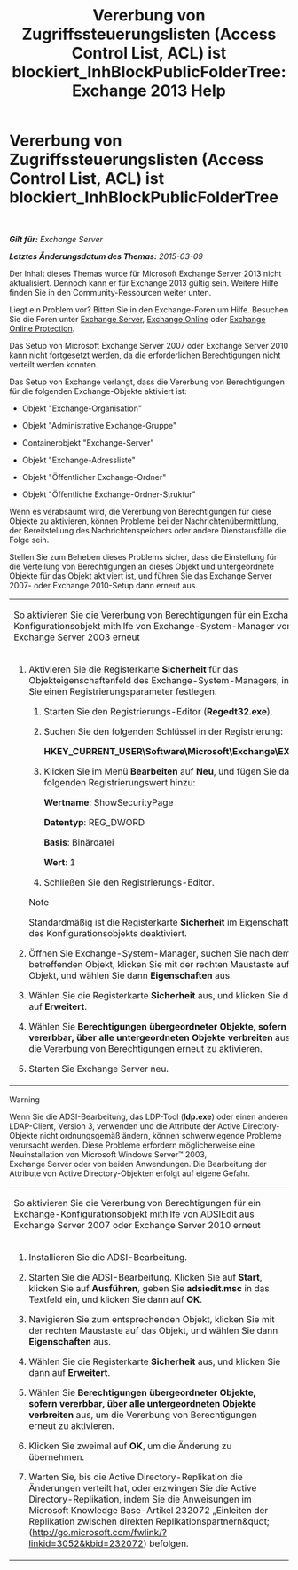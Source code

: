 ﻿---
title: 'Vererbung von Zugriffssteuerungslisten (Access Control List, ACL) ist blockiert_InhBlockPublicFolderTree: Exchange 2013 Help'
TOCTitle: Vererbung von Zugriffssteuerungslisten (Access Control List, ACL) ist blockiert_InhBlockPublicFolderTree
ms:assetid: e3b89c8a-d6f8-4864-8bf0-35a78ce87cc4
ms:mtpsurl: https://technet.microsoft.com/de-de/library/ms.exch.setupreadiness.inhblockpublicfoldertree(v=EXCHG.150)
ms:contentKeyID: 50476949
ms.date: 05/22/2018
mtps_version: v=EXCHG.150
ms.translationtype: MT
---

# Vererbung von Zugriffssteuerungslisten (Access Control List, ACL) ist blockiert\_InhBlockPublicFolderTree

 

_**Gilt für:** Exchange Server_

_**Letztes Änderungsdatum des Themas:** 2015-03-09_

Der Inhalt dieses Themas wurde für Microsoft Exchange Server 2013 nicht aktualisiert. Dennoch kann er für Exchange 2013 gültig sein. Weitere Hilfe finden Sie in den Community-Ressourcen weiter unten.

Liegt ein Problem vor? Bitten Sie in den Exchange-Foren um Hilfe. Besuchen Sie die Foren unter [Exchange Server](https://go.microsoft.com/fwlink/p/?linkid=60612), [Exchange Online](https://go.microsoft.com/fwlink/p/?linkid=267542) oder [Exchange Online Protection](https://go.microsoft.com/fwlink/p/?linkid=285351).

Das Setup von Microsoft Exchange Server 2007 oder Exchange Server 2010 kann nicht fortgesetzt werden, da die erforderlichen Berechtigungen nicht verteilt werden konnten.

Das Setup von Exchange verlangt, dass die Vererbung von Berechtigungen für die folgenden Exchange-Objekte aktiviert ist:

  - Objekt "Exchange-Organisation"

  - Objekt "Administrative Exchange-Gruppe"

  - Containerobjekt "Exchange-Server"

  - Objekt "Exchange-Adressliste"

  - Objekt "Öffentlicher Exchange-Ordner"

  - Objekt "Öffentliche Exchange-Ordner-Struktur"

Wenn es verabsäumt wird, die Vererbung von Berechtigungen für diese Objekte zu aktivieren, können Probleme bei der Nachrichtenübermittlung, der Bereitstellung des Nachrichtenspeichers oder andere Dienstausfälle die Folge sein.

Stellen Sie zum Beheben dieses Problems sicher, dass die Einstellung für die Verteilung von Berechtigungen an dieses Objekt und untergeordnete Objekte für das Objekt aktiviert ist, und führen Sie das Exchange Server 2007- oder Exchange 2010-Setup dann erneut aus.


<table>
<colgroup>
<col style="width: 100%" />
</colgroup>
<tbody>
<tr class="odd">
<td><p>So aktivieren Sie die Vererbung von Berechtigungen für ein Exchange-Konfigurationsobjekt mithilfe von Exchange-System-Manager von Exchange Server 2003 erneut</p></td>
</tr>
<tr class="even">
<td><ol>
<li><p>Aktivieren Sie die Registerkarte <strong>Sicherheit</strong> für das Objekteigenschaftenfeld des Exchange-System-Managers, indem Sie einen Registrierungsparameter festlegen.</p>
<ol>
<li><p>Starten Sie den Registrierungs-Editor (<strong>Regedt32.exe</strong>).</p></li>
<li><p>Suchen Sie den folgenden Schlüssel in der Registrierung:</p>
<p><strong>HKEY_CURRENT_USER\Software\Microsoft\Exchange\EXAdmin</strong></p></li>
<li><p>Klicken Sie im Menü <strong>Bearbeiten</strong> auf <strong>Neu</strong>, und fügen Sie dann den folgenden Registrierungswert hinzu:</p>
<p><strong>Wertname</strong>: ShowSecurityPage</p>
<p><strong>Datentyp</strong>: REG_DWORD</p>
<p><strong>Basis</strong>: Binärdatei</p>
<p><strong>Wert</strong>: 1</p></li>
<li><p>Schließen Sie den Registrierungs-Editor.</p></li>
</ol>

> [!NOTE]
> Standardmäßig ist die Registerkarte <STRONG>Sicherheit</STRONG> im Eigenschaftenfeld des Konfigurationsobjekts deaktiviert.


</li>
<li><p>Öffnen Sie Exchange-System-Manager, suchen Sie nach dem betreffenden Objekt, klicken Sie mit der rechten Maustaste auf das Objekt, und wählen Sie dann <strong>Eigenschaften</strong> aus.</p></li>
<li><p>Wählen Sie die Registerkarte <strong>Sicherheit</strong> aus, und klicken Sie dann auf <strong>Erweitert</strong>.</p></li>
<li><p>Wählen Sie <strong>Berechtigungen übergeordneter Objekte, sofern vererbbar, über alle untergeordneten Objekte verbreiten</strong> aus, um die Vererbung von Berechtigungen erneut zu aktivieren.</p></li>
<li><p>Starten Sie Exchange Server neu.</p></li>
</ol></td>
</tr>
</tbody>
</table>



> [!WARNING]
> Wenn Sie die ADSI-Bearbeitung, das LDP-Tool (<STRONG>ldp.exe</STRONG>) oder einen anderen LDAP-Client, Version&nbsp;3, verwenden und die Attribute der Active&nbsp;Directory-Objekte nicht ordnungsgemäß ändern, können schwerwiegende Probleme verursacht werden. Diese Probleme erfordern möglicherweise eine Neuinstallation von Microsoft&nbsp;Windows&nbsp;Server™&nbsp;2003, Exchange&nbsp;Server&nbsp;oder von beiden Anwendungen. Die Bearbeitung der Attribute von Active Directory-Objekten erfolgt auf eigene Gefahr.




<table>
<colgroup>
<col style="width: 100%" />
</colgroup>
<tbody>
<tr class="odd">
<td><p>So aktivieren Sie die Vererbung von Berechtigungen für ein Exchange-Konfigurationsobjekt mithilfe von ADSIEdit aus Exchange Server 2007 oder Exchange Server 2010 erneut</p></td>
</tr>
<tr class="even">
<td><ol>
<li><p>Installieren Sie die ADSI-Bearbeitung.</p></li>
<li><p>Starten Sie die ADSI-Bearbeitung. Klicken Sie auf <strong>Start</strong>, klicken Sie auf <strong>Ausführen</strong>, geben Sie <strong>adsiedit.msc</strong> in das Textfeld ein, und klicken Sie dann auf <strong>OK</strong>.</p></li>
<li><p>Navigieren Sie zum entsprechenden Objekt, klicken Sie mit der rechten Maustaste auf das Objekt, und wählen Sie dann <strong>Eigenschaften</strong> aus.</p></li>
<li><p>Wählen Sie die Registerkarte <strong>Sicherheit</strong> aus, und klicken Sie dann auf <strong>Erweitert</strong>.</p></li>
<li><p>Wählen Sie <strong>Berechtigungen übergeordneter Objekte, sofern vererbbar, über alle untergeordneten Objekte verbreiten</strong> aus, um die Vererbung von Berechtigungen erneut zu aktivieren.</p></li>
<li><p>Klicken Sie zweimal auf <strong>OK</strong>, um die Änderung zu übernehmen.</p></li>
<li><p>Warten Sie, bis die Active Directory-Replikation die Änderungen verteilt hat, oder erzwingen Sie die Active Directory-Replikation, indem Sie die Anweisungen im Microsoft Knowledge Base-Artikel 232072 „Einleiten der Replikation zwischen direkten Replikationspartnern&amp;quot; (<a href="http://go.microsoft.com/fwlink/?linkid=3052%26kbid=232072" class="uri">http://go.microsoft.com/fwlink/?linkid=3052&amp;kbid=232072</a>) befolgen.</p></li>
</ol></td>
</tr>
</tbody>
</table>

